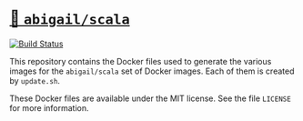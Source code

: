 # [🐳  `abigail/scala`](https://hub.docker.com/r/abigail/scala/)
[![Build Status](https://travis-ci.org/AbigailBuccaneer/docker-scala.svg?branch=master)](https://travis-ci.org/AbigailBuccaneer/docker-scala)

This repository contains the Docker files used to generate the various images for the `abigail/scala` set of Docker images. Each of them is created by `update.sh`.

These Docker files are available under the MIT license. See the file `LICENSE` for more information.
